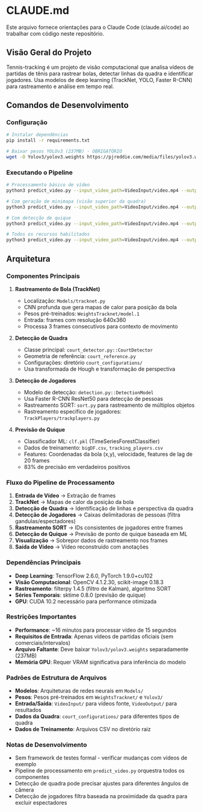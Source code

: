 # CLAUDE.md

Este arquivo fornece orientações para o Claude Code (claude.ai/code) ao trabalhar com código neste repositório.

## Visão Geral do Projeto

Tennis-tracking é um projeto de visão computacional que analisa vídeos de partidas de tênis para rastrear bolas, detectar linhas da quadra e identificar jogadores. Usa modelos de deep learning (TrackNet, YOLO, Faster R-CNN) para rastreamento e análise em tempo real.

## Comandos de Desenvolvimento

### Configuração
```bash
# Instalar dependências
pip install -r requirements.txt

# Baixar pesos YOLOv3 (237MB) - OBRIGATÓRIO
wget -O Yolov3/yolov3.weights https://pjreddie.com/media/files/yolov3.weights
```

### Executando o Pipeline
```bash
# Processamento básico de vídeo
python3 predict_video.py --input_video_path=VideoInput/video.mp4 --output_video_path=VideoOutput/output.mp4 --minimap=0 --bounce=0

# Com geração de minimapa (visão superior da quadra)
python3 predict_video.py --input_video_path=VideoInput/video.mp4 --output_video_path=VideoOutput/output.mp4 --minimap=1 --bounce=0

# Com detecção de quique
python3 predict_video.py --input_video_path=VideoInput/video.mp4 --output_video_path=VideoOutput/output.mp4 --minimap=0 --bounce=1

# Todos os recursos habilitados
python3 predict_video.py --input_video_path=VideoInput/video.mp4 --output_video_path=VideoOutput/output.mp4 --minimap=1 --bounce=1
```

## Arquitetura

### Componentes Principais

1. **Rastreamento de Bola (TrackNet)**
   - Localização: `Models/tracknet.py`
   - CNN profunda que gera mapas de calor para posição da bola
   - Pesos pré-treinados: `WeightsTracknet/model.1`
   - Entrada: frames com resolução 640x360
   - Processa 3 frames consecutivos para contexto de movimento

2. **Detecção de Quadra**
   - Classe principal: `court_detector.py::CourtDetector`
   - Geometria de referência: `court_reference.py`
   - Configurações: diretório `court_configurations/`
   - Usa transformada de Hough e transformação de perspectiva

3. **Detecção de Jogadores**
   - Modelo de detecção: `detection.py::DetectionModel`
   - Usa Faster R-CNN ResNet50 para detecção de pessoas
   - Rastreamento SORT: `sort.py` para rastreamento de múltiplos objetos
   - Rastreamento específico de jogadores: `TrackPlayers/trackplayers.py`

4. **Previsão de Quique**
   - Classificador ML: `clf.pkl` (TimeSeriesForestClassifier)
   - Dados de treinamento: `bigDF.csv`, `tracking_players.csv`
   - Features: Coordenadas da bola (x,y), velocidade, features de lag de 20 frames
   - 83% de precisão em verdadeiros positivos

### Fluxo do Pipeline de Processamento

1. **Entrada de Vídeo** → Extração de frames
2. **TrackNet** → Mapas de calor da posição da bola
3. **Detecção de Quadra** → Identificação de linhas e perspectiva da quadra
4. **Detecção de Jogadores** → Caixas delimitadoras de pessoas (filtra gandulas/espectadores)
5. **Rastreamento SORT** → IDs consistentes de jogadores entre frames
6. **Detecção de Quique** → Previsão de ponto de quique baseada em ML
7. **Visualização** → Sobrepor dados de rastreamento nos frames
8. **Saída de Vídeo** → Vídeo reconstruído com anotações

### Dependências Principais

- **Deep Learning**: TensorFlow 2.6.0, PyTorch 1.9.0+cu102
- **Visão Computacional**: OpenCV 4.1.2.30, scikit-image 0.18.3
- **Rastreamento**: filterpy 1.4.5 (filtro de Kalman), algoritmo SORT
- **Séries Temporais**: sktime 0.8.0 (previsão de quique)
- **GPU**: CUDA 10.2 necessário para performance otimizada

### Restrições Importantes

- **Performance**: ~16 minutos para processar vídeo de 15 segundos
- **Requisitos de Entrada**: Apenas vídeos de partidas oficiais (sem comerciais/intervalos)
- **Arquivo Faltante**: Deve baixar `Yolov3/yolov3.weights` separadamente (237MB)
- **Memória GPU**: Requer VRAM significativa para inferência do modelo

### Padrões de Estrutura de Arquivos

- **Modelos**: Arquiteturas de redes neurais em `Models/`
- **Pesos**: Pesos pré-treinados em `WeightsTracknet/` e `Yolov3/`
- **Entrada/Saída**: `VideoInput/` para vídeos fonte, `VideoOutput/` para resultados
- **Dados da Quadra**: `court_configurations/` para diferentes tipos de quadra
- **Dados de Treinamento**: Arquivos CSV no diretório raiz

### Notas de Desenvolvimento

- Sem framework de testes formal - verificar mudanças com vídeos de exemplo
- Pipeline de processamento em `predict_video.py` orquestra todos os componentes
- Detecção de quadra pode precisar ajustes para diferentes ângulos de câmera
- Detecção de jogadores filtra baseada na proximidade da quadra para excluir espectadores